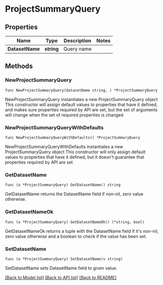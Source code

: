 # ProjectSummaryQuery

## Properties

Name | Type | Description | Notes
------------ | ------------- | ------------- | -------------
**DatasetName** | **string** | Query name | 

## Methods

### NewProjectSummaryQuery

`func NewProjectSummaryQuery(datasetName string, ) *ProjectSummaryQuery`

NewProjectSummaryQuery instantiates a new ProjectSummaryQuery object
This constructor will assign default values to properties that have it defined,
and makes sure properties required by API are set, but the set of arguments
will change when the set of required properties is changed

### NewProjectSummaryQueryWithDefaults

`func NewProjectSummaryQueryWithDefaults() *ProjectSummaryQuery`

NewProjectSummaryQueryWithDefaults instantiates a new ProjectSummaryQuery object
This constructor will only assign default values to properties that have it defined,
but it doesn't guarantee that properties required by API are set

### GetDatasetName

`func (o *ProjectSummaryQuery) GetDatasetName() string`

GetDatasetName returns the DatasetName field if non-nil, zero value otherwise.

### GetDatasetNameOk

`func (o *ProjectSummaryQuery) GetDatasetNameOk() (*string, bool)`

GetDatasetNameOk returns a tuple with the DatasetName field if it's non-nil, zero value otherwise
and a boolean to check if the value has been set.

### SetDatasetName

`func (o *ProjectSummaryQuery) SetDatasetName(v string)`

SetDatasetName sets DatasetName field to given value.



[[Back to Model list]](../README.md#documentation-for-models) [[Back to API list]](../README.md#documentation-for-api-endpoints) [[Back to README]](../README.md)


